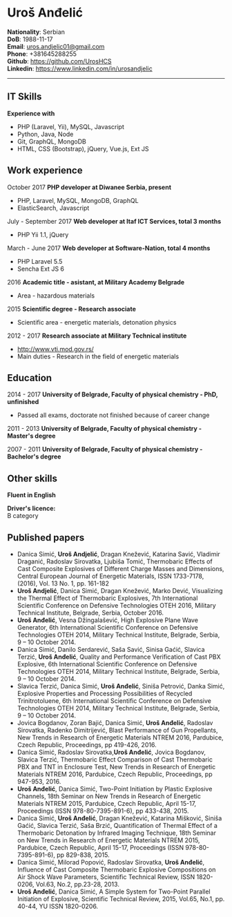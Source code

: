 Uroš Anđelić
=====================
**Nationality**: Serbian  
**DoB**: 1988-11-17  
**Email**: uros.andjelic01@gmail.com  
**Phone**: +381645288255  
**Github**: https://github.com/UrosHCS  
**Linkedin**: https://www.linkedin.com/in/urosandjelic  
***
IT Skills
-----
**Experience with**   
- PHP (Laravel, Yii), MySQL, Javascript  
- Python, Java, Node  
- Git, GraphQL, MongoDB  
- HTML, CSS (Bootstrap), jQuery, Vue.js, Ext JS  

Work experience
-----
October 2017 **PHP developer at Diwanee Serbia, present**  
- PHP, Laravel, MySQL, MongoDB, GraphQL  
- ElasticSearch, Javascript  

July - September 2017 **Web developer at Itaf ICT Services, total 3 months**  
-	PHP Yii 1.1, jQuery

March - June 2017 **Web developer at Software-Nation, total 4 months**  
-	PHP Laravel 5.5
- Sencha Ext JS 6

2016 **Academic title - asistant, at Military Academy Belgrade**  
- Area - hazardous materials  

2015 **Scientific degree - Research associate**  
- Scientific area - energetic materials, detonation physics

2012 - 2017 **Research associate at Military Technical institute**  
- http://www.vti.mod.gov.rs/  
- Main duties - Research in the field of energetic materials  

Education
-----
2014 - 2017 **University of Belgrade, Faculty of physical chemistry - PhD, unfinished**  
- Passed all exams, doctorate not finished because of career change


2011 - 2013 **University of Belgrade, Faculty of physical chemistry - Master's degree**

2007 - 2011 **University of Belgrade, Faculty of physical chemistry - Bachelor's degree**

Other skills
-----

**Fluent in English**  

**Driver's licence:**  
B category  

Published papers
-----

* Danica Simić, **Uroš Andjelić**, Dragan Knežević, Katarina Savić, Vladimir Draganić, Radoslav Sirovatka, Ljubiša Tomić,  Thermobaric Effects of Cast Composite Explosives of Different Charge Masses and Dimensions, Central European Journal of Energetic Materials, ISSN 1733-7178, (2016), Vol. 13 No. 1, pp. 161-182
* **Uroš Andjelić**, Danica Simić, Dragan Knežević, Marko Dević, Visualizing the Thermal Effect of Thermobaric Explosives, 7th International Scientific Conference on Defensive Technologies OTEH 2016, Military Technical Institute, Belgrade, Serbia, October 2016.
* **Uroš Anđelić**, Vesna Džingalašević,  High Explosive Plane Wave Generator, 6th International Scientific Conference on Defensive Technologies OTEH 2014, Military Technical Institute, Belgrade, Serbia, 9 – 10 October 2014.
* Danica Simić, Danilo Serdarević, Saša Savić, Sinisa Gaćić, Slavica Terzić, **Uroš Anđelić**,  Quality and Performance Verification of Cast PBX Explosive, 6th International Scientific Conference on Defensive Technologies OTEH 2014, Military Technical Institute, Belgrade, Serbia, 9 – 10 October 2014.
* Slavica Terzić, Danica Simić, **Uroš Anđelić**, Siniša Petrović, Danka Simić,  Explosive Properties and Processing Possibilities of Recycled Trinitrotoluene, 6th International Scientific Conference on Defensive Technologies OTEH 2014, Military Technical Institute, Belgrade, Serbia, 9 – 10 October 2014.
* Jovica Bogdanov, Zoran Bajić, Danica Simić, **Uroš Anđelić**, Radoslav Sirovatka, Radenko Dimitrijević, Blast Performance of Gun Propellants, New Trends in Research of Energetic Materials NTREM 2016, Pardubice, Czech Republic, Proceedings, pp 419-426, 2016.
* Danica Simić, Radoslav Sirovatka,**Uroš Anđelić**, Jovica Bogdanov, Slavica Terzić, Thermobaric Effect Comparison of Cast Thermobaric PBX and TNT in Enclosure Test, New Trends in Research of Energetic Materials NTREM 2016, Pardubice, Czech Republic, Proceedings, pp 947-953, 2016.
* **Uroš Anđelić**, Danica Simić,  Two-Point Initiation by Plastic Explosive Channels, 18th Seminar on New Trends in Research of Energetic Materials NTREM 2015, Pardubice, Czech Republic, April 15-17, Proceedings (ISSN 978-80-7395-891-6), pp 433-438, 2015.
* Danica Simić, **Uroš Anđelić**, Dragan Knežević, Katarina Mišković, Siniša Gaćić, Slavica Terzić, Saša Brzić,  Quantification of Thermal Effect of a Thermobaric Detonation by Infrared Imaging Technique, 18th Seminar on New Trends in Research of Energetic Materials NTREM 2015, Pardubice, Czech Republic, April 15-17, Proceedings (ISSN 978-80-7395-891-6), pp 829-838, 2015.
* Danica Simić, Milorad Popović, Radoslav Sirovatka, **Uroš Anđelić**,  Influence of Cast Composite Thermobaric Explosive Compositions on Air Shock Wave Parameters, Scientific Technical Review, ISSN 1820-0206, Vol.63, No.2, pp.23-28, 2013.
* **Uroš Anđelić**, Danica Simić,  А Simple System for Two-Point Parallel Initiation of Explosive, Scientific Technical Review, 2015, Vol.65, No.1, pp. 40-44, YU ISSN 1820-0206.
